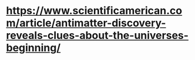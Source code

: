 # https://www.scientificamerican.com/article/antimatter-discovery-reveals-clues-about-the-universes-beginning/
